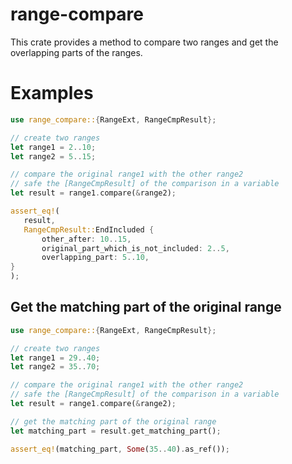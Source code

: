 # range-compare
This crate provides a method to compare two ranges and get the overlapping parts of the ranges.

# Examples
 ```rust
use range_compare::{RangeExt, RangeCmpResult};

// create two ranges
let range1 = 2..10;
let range2 = 5..15;

// compare the original range1 with the other range2
// safe the [RangeCmpResult] of the comparison in a variable
let result = range1.compare(&range2);

assert_eq!(
    result,
    RangeCmpResult::EndIncluded {
        other_after: 10..15,
        original_part_which_is_not_included: 2..5,
        overlapping_part: 5..10,
}
);
```

## Get the matching part of the original range

```rust
use range_compare::{RangeExt, RangeCmpResult};

// create two ranges
let range1 = 29..40;
let range2 = 35..70;

// compare the original range1 with the other range2
// safe the [RangeCmpResult] of the comparison in a variable
let result = range1.compare(&range2);

// get the matching part of the original range
let matching_part = result.get_matching_part();

assert_eq!(matching_part, Some(35..40).as_ref());

```
